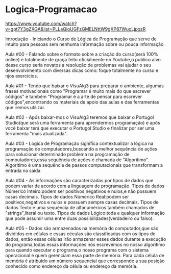 # Logica-Programacao
https://www.youtube.com/watch?v=gpt7Y3gZXGA&list=PLLaQioUGFzGMELNttW9gXP87WuoLjpozR

  Introdução - Iniciando o Curso de Lógica de Programação que serve de intuito para pessoas sem nenhuma informação sobre ou pouca informação.
  
  Aula #00 - Falando sobre o formato sobre a criação do curso(será 100% online) e totalmente de graça feito oficialmente no Youtube,o publico alvo desse curso seria novatos
  a resolução de problemas vai ajudar o seu desenvolvimento com diversas dicas como: foque totalmente no curso e njos exercícios.
  
  Aula #01 - Tendo que baixar o VisuAlg3 para preparar o ambiente, algumas frases motivacionais como "Programar é muito mais do que escrever códigos" e também
  "Programar é a arte de pensar para escrever códigos",encontrando os materiais de apoio das aulas e das ferramentas que iremos utilizar.
  
  Aula #02 - Após baixar-mos o VisuAlg3 teremos que baixar o Portugol Studio(que será uma ferramenta para aprendermos programação) e após você baixar
  terá que executar o Portugol Studio e finalizar por ser uma ferramenta "mais atualizada".
  
  Aula #03 - Lógica de Programação significa contextualizar a lógica na programação de computadores,buscando a melhor sequência de ações para solucionar determinado problema
  na programação de computadores,essa sequência de ações é chamada de "Algoritimo". Algoritimo é uma sequência de passos computacionais que transformam a entrada na saída
  
  Aula #04 - As informações são caracterizadas por tipos de dados que podem variar de acordo com a linguagem de programação. 
  Tipos de dados Númerico Inteiro:podem ser positivos,negativos  e nulos,e não possuem casas decimais.
  Tipos de dados Númerico Real:podem ser positivos,negativos e nulos e possuem sempre casas decimais.
  Tipos de dados Texto:é uma sequência de alfanuméricos também chamados de "strings",literal ou texto.
  Tipos de dados Lógico:toda e qualquer informação que pode assumir uma entre duas possibilidades(verdadeiro ou falso).
  
  Aula #05 - Dados são armazenados na memória do computador,que são divididos em células e essas céculas são classificadas com os tipos de dados,
  então essas células irão armazenar esses dados durante a execução do programa,todas essas informações nós escrevemos no nosso algoritimo para quando executar o programa,o nosso programa com o sistema operacional é quem gerenciam essa parte de memória.
  Para cada célula de memória é atribuido um número sequencial que corresponde a sua posição conhecido como endereço da célula ou endereço da memória.